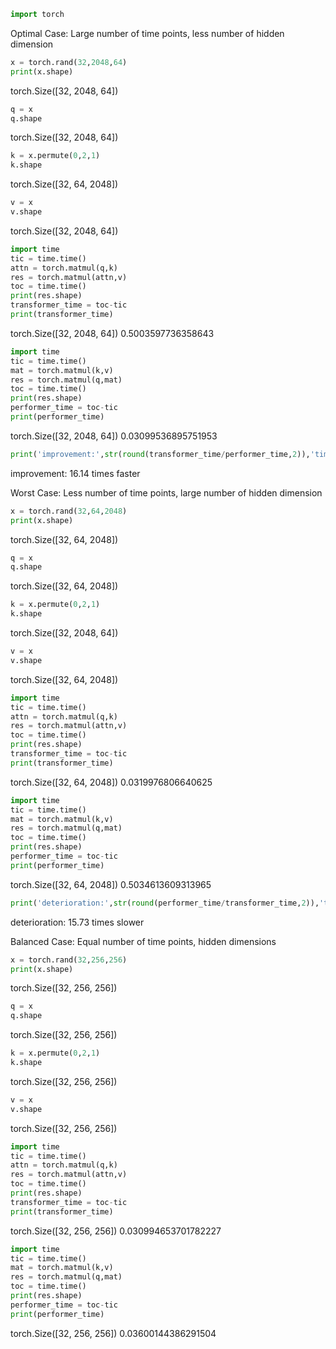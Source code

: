 ```python
import torch
```
Optimal Case: Large number of time points, less number of hidden dimension


```python
x = torch.rand(32,2048,64)
print(x.shape)
```

torch.Size([32, 2048, 64])
    


```python
q = x
q.shape
```




torch.Size([32, 2048, 64])




```python
k = x.permute(0,2,1)
k.shape
```




torch.Size([32, 64, 2048])




```python
v = x
v.shape
```




torch.Size([32, 2048, 64])




```python
import time
tic = time.time()
attn = torch.matmul(q,k)
res = torch.matmul(attn,v)
toc = time.time()
print(res.shape)
transformer_time = toc-tic
print(transformer_time)
```

torch.Size([32, 2048, 64])
0.5003597736358643
    


```python
import time
tic = time.time()
mat = torch.matmul(k,v)
res = torch.matmul(q,mat)
toc = time.time()
print(res.shape)
performer_time = toc-tic
print(performer_time)
```

torch.Size([32, 2048, 64])
0.03099536895751953
    


```python
print('improvement:',str(round(transformer_time/performer_time,2)),'times faster')
```

improvement: 16.14 times faster
    

Worst Case: Less number of time points, large number of hidden dimension


```python
x = torch.rand(32,64,2048)
print(x.shape)
```

torch.Size([32, 64, 2048])
    


```python
q = x
q.shape
```



torch.Size([32, 64, 2048])




```python
k = x.permute(0,2,1)
k.shape
```




torch.Size([32, 2048, 64])




```python
v = x
v.shape
```




torch.Size([32, 64, 2048])




```python
import time
tic = time.time()
attn = torch.matmul(q,k)
res = torch.matmul(attn,v)
toc = time.time()
print(res.shape)
transformer_time = toc-tic
print(transformer_time)
```

torch.Size([32, 64, 2048])
0.0319976806640625
    


```python
import time
tic = time.time()
mat = torch.matmul(k,v)
res = torch.matmul(q,mat)
toc = time.time()
print(res.shape)
performer_time = toc-tic
print(performer_time)
```

torch.Size([32, 64, 2048])
0.5034613609313965
    


```python
print('deterioration:',str(round(performer_time/transformer_time,2)),'times slower')
```

deterioration: 15.73 times slower
    

Balanced Case: Equal number of time points, hidden dimensions


```python
x = torch.rand(32,256,256)
print(x.shape)
```

torch.Size([32, 256, 256])
    


```python
q = x
q.shape
```




torch.Size([32, 256, 256])




```python
k = x.permute(0,2,1)
k.shape
```




torch.Size([32, 256, 256])




```python
v = x
v.shape
```




torch.Size([32, 256, 256])




```python
import time
tic = time.time()
attn = torch.matmul(q,k)
res = torch.matmul(attn,v)
toc = time.time()
print(res.shape)
transformer_time = toc-tic
print(transformer_time)
```

torch.Size([32, 256, 256])
0.030994653701782227
    


```python
import time
tic = time.time()
mat = torch.matmul(k,v)
res = torch.matmul(q,mat)
toc = time.time()
print(res.shape)
performer_time = toc-tic
print(performer_time)
```

torch.Size([32, 256, 256])
0.03600144386291504
    
